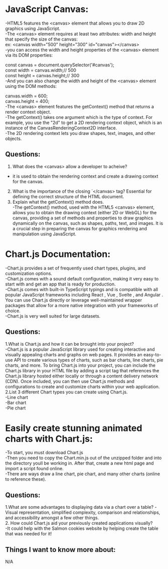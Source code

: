 # JavaScript Canvas:  
-HTML5 features the &lt;canvas> element that allows you to draw 2D graphics using JavaScript.  
-The &lt;canvas> element requires at least two attributes: width and height that specify the size of the canvas:  
ex: &lt;canvas width="500" height="300" id="canvas">&lt;/canvas>  
-you can access the width and height properties of the &lt;canvas> element via its DOM properties:  

const canvas = document.querySelector('#canvas');  
const width = canvas.width;// 500  
const height = canvas.height;// 300  
-And you can also change the width and height of the &lt;canvas> element using the DOM methods:  

canvas.width = 600;  
canvas.height = 400;  
-The &lt;canvas> element features the getContext() method that returns a render context object.  
-The getContext() takes one argument which is the type of context. For example, you use the "2d" to get a 2D rendering context object, which is an instance of the CanvasRenderingContext2D interface.  
-The 2D rendering context lets you draw shapes, text, images, and other objects.  
## Questions:  
1. What does the &lt;canvas> allow a developer to acheive?
-  it is used to obtain the rendering context and create a drawing context for the canvas.  
2. What is the importance of the closing `&lt;/canvas> tag?
Essential for defining the correct structure of the HTML document.  
3. Explain what the getContext() method does.  
-The getContext() method, used with the HTML5 &lt;canvas> element, allows you to obtain the drawing context (either 2D or WebGL) for the canvas, providing a set of methods and properties to draw graphics dynamically on the canvas, such as shapes, paths, text, and images. It is a crucial step in preparing the canvas for graphics rendering and manipulation using JavaScript.

# Chart.js Documentation:  
-Chart.js provides a set of frequently used chart types, plugins, and customization options.  
-Chart.js comes with a sound default configuration, making it very easy to start with and get an app that is ready for production.  
-Chart.js comes with built-in TypeScript typings and is compatible with all popular JavaScript frameworks including React , Vue , Svelte , and Angular . You can use Chart.js directly or leverage well-maintained wrapper packages that allow for a more native integration with your frameworks of choice.  
-Chart.js is very well suited for large datasets.  
## Questions:  
1.What is Chart.js and how it can be brought into your project?  
-Chart.js is a popular JavaScript library used for creating interactive and visually appealing charts and graphs on web pages. It provides an easy-to-use API to create various types of charts, such as bar charts, line charts, pie charts, and more. To bring Chart.js into your project, you can include the Chart.js library in your HTML file by adding a script tag that references the Chart.js library hosted either locally or through a content delivery network (CDN). Once included, you can then use Chart.js methods and configurations to create and customize charts within your web application.  
2.List 3 different Chart types you can create using Chart.js.  
-Line chart  
-Bar chart  
-Pie chart  
# Easily create stunning animated charts with Chart.js:  
-To start, you must download Chart.js  
-Then you need to copy the Chart.min.js out of the unzipped folder and into the directory youll be working in. After that, create a new html page and import a script found online.  
-There are ways draw a line chart, pie chart, and many other charts (online to reference these).  
## Questions:  
1.What are some advantages to displaying data via a chart over a table?
-Visual representation, simplified complexity, comparison and relationships, and accessibility amongst a few other things.  
2. How could Chart.js aid your previously created applications visually?  
-It could help with the Salmon cookies website by helping create the table that was needed for it!  

## Things I want to know more about:   
N/A  















